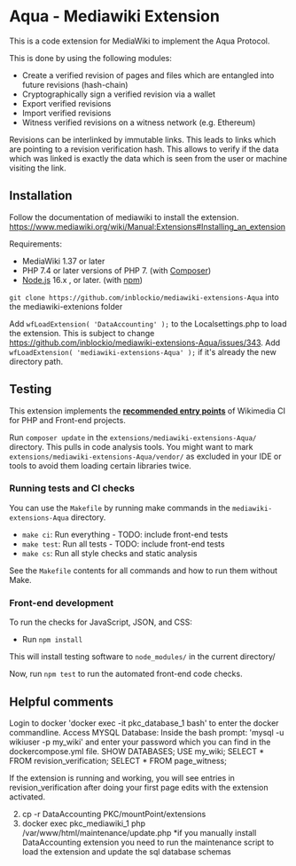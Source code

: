 # Aqua - Mediawiki Extension
This is a code extension for MediaWiki to implement the Aqua Protocol. 

This is done by using the following modules:
* Create a verified revision of pages and files which are entangled into future revisions (hash-chain)
* Cryptographically sign a verified revision via a wallet
* Export verified revisions
* Import verified revisions
* Witness verified revisions on a witness network (e.g. Ethereum)

Revisions can be interlinked by immutable links. This leads to links which are pointing to a revision verification hash. 
This allows to verify if the data which was linked is exactly the data which is seen from the user or machine visiting the link.

## Installation

Follow the documentation of mediawiki to install the extension.
https://www.mediawiki.org/wiki/Manual:Extensions#Installing_an_extension

Requirements:

* MediaWiki 1.37 or later
* PHP 7.4 or later versions of PHP 7. (with [Composer](https://getcomposer.org/))
* [Node.js](https://nodejs.org/en/) 16.x , or later. (with [npm](https://nodejs.org/en/download/package-manager/))

`git clone https://github.com/inblockio/mediawiki-extensions-Aqua` into the mediawiki-extenions folder

Add `wfLoadExtension( 'DataAccounting' );` to the Localsettings.php to load the extension.
This is subject to change https://github.com/inblockio/mediawiki-extensions-Aqua/issues/343.
Add `wfLoadExtension( 'mediawiki-extensions-Aqua' );` if it's already the new directory path.

## Testing

This extension implements the **[recommended entry points](https://www.mediawiki.org/wiki/Continuous_integration/Entry_points)** of Wikimedia CI for PHP and Front-end projects.

Run `composer update` in the `extensions/mediawiki-extensions-Aqua/` directory. This pulls in code analysis tools.
You might want to mark `extensions/mediawiki-extensions-Aqua/vendor/` as excluded in your IDE or tools to avoid
them loading certain libraries twice.

### Running tests and CI checks

You can use the `Makefile` by running make commands in the `mediawiki-extensions-Aqua` directory.

* `make ci`: Run everything - TODO: include front-end tests
* `make test`: Run all tests - TODO: include front-end tests
* `make cs`: Run all style checks and static analysis

See the `Makefile` contents for all commands and how to run them without Make.

### Front-end development

To run the checks for JavaScript, JSON, and CSS:

* Run `npm install`

This will install testing software to `node_modules/` in the current directory/

Now, run `npm test` to run the automated front-end code checks.

## Helpful comments
Login to docker
'docker exec -it pkc_database_1 bash' to enter the docker commandline.
Access MYSQL Database:
Inside the bash prompt: 'mysql -u wikiuser -p my_wiki' and enter your password which you can find in the dockercompose.yml file.
SHOW DATABASES;
USE my_wiki;
SELECT * FROM revision_verification;
SELECT * FROM page_witness;

If the extension is running and working, you will see entries in revision_verification after doing your first page edits with the extension activated.

2. cp -r DataAccounting PKC/mountPoint/extensions
3. docker exec pkc_mediawiki_1 php /var/www/html/maintenance/update.php
*if you manually install DataAccounting extension you need to run the maintenance script to load the extension and update the sql database schemas
